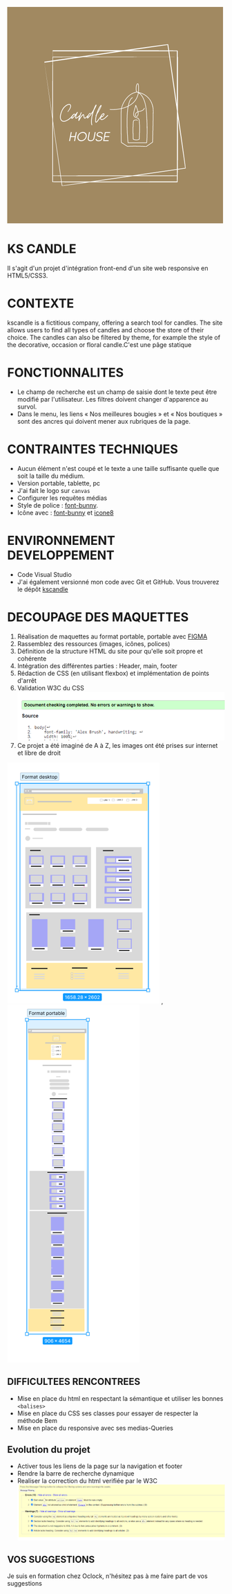  ![image](images/Logo.png)
# KS CANDLE

Il s'agit d'un projet d'intégration front-end d'un site web responsive en HTML5/CSS3.

# CONTEXTE 

kscandle is a fictitious company, offering a search tool for candles. The site allows users to find all types of candles and choose the store of their choice. The candles can also be filtered by theme, for example the style of the decorative, occasion or floral candle.C'est une pâge statique

# FONCTIONNALITES

- Le champ de recherche est un champ de saisie dont le texte peut être modifié par l'utilisateur.
Les filtres doivent changer d'apparence au survol.
- Dans le menu, les liens « Nos meilleures bougies » et « Nos boutiques » sont des ancres qui doivent mener aux rubriques de la page.

# CONTRAINTES TECHNIQUES
- Aucun élément n'est coupé et le texte a une taille suffisante quelle que soit la taille
  du médium.
- Version portable, tablette, pc
- J'ai fait le logo sur `canvas`
- Configurer les requêtes médias
- Style de police : [font-bunny](https://fonts.bunny.net).
- Icône avec : [font-bunny](https://fontawesome.com/) et [icone8](https://icones8.fr/icons/set/contact)

# ENVIRONNEMENT DEVELOPPEMENT


- Code Visual Studio
- J'ai également versionné mon code avec Git et GitHub. Vous trouverez le dépôt [kscandle](https://github.com/karine-schobert/kscandle)

# DECOUPAGE DES MAQUETTES 

1. Réalisation de maquettes au format portable, portable avec [FIGMA](https://www.figma.com/fr/)
1. Rassemblez des ressources (images, icônes, polices)
2. Définition de la structure HTML du site pour qu'elle soit propre et cohérente
3. Intégration des différentes parties : Header, main, footer
4. Rédaction de CSS (en utilisant flexbox) et implémentation de points d'arrêt
5. Validation W3C du CSS ![W3C-Css](images/W3Ccss.png)
6. Ce projet a été imaginé de A à Z, les images ont été prises sur internet et
   libre de droit

![VERSION DESKTOP](images/Desktop.png) , ![VERSION MOBIL](images/mobil.png)


## DIFFICULTEES RENCONTREES 

- Mise en place du html en respectant la sémantique et utiliser les bonnes `<balises>`
- Mise en place du CSS ses classes pour essayer de respecter la méthode Bem 
- Mise en place du responsive avec ses medias-Queries

## Evolution du projet 

- Activer tous les liens de la page sur la navigation et footer 
- Rendre la barre de recherche dynamique 
- Realiser la correction du html verifiée par le W3C  ![Error-W3c](images/ErrorHtmlW3c.png)

## VOS SUGGESTIONS

Je suis en formation chez Oclock, n'hésitez pas à me faire part de vos suggestions
